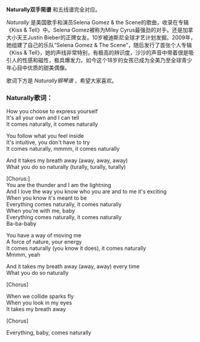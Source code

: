 

**Naturally双手简谱** 和五线谱完全对应。

_Naturally_ 是美国歌手和演员Selena Gomez & the Scene的歌曲，收录在专辑《Kiss & Tell》中。Selena
Gomez被称为Miley Cyrus最强劲的对手。还是加拿大小天王Justin
Bieber的正牌女友。10岁被迪斯尼全球才艺计划发掘。2009年，她组建了自己的乐队“Selena Gomez & The
Scene”，随后发行了首张个人专辑《Kiss &
Tell》，她的声线非常特别，有极高的辨识度，沙沙的声音中带着很是吸引人的性感和磁性，极具爆发力。如今这个18岁的女孩已成为全美乃至全球青少年心目中优质的甜美偶像。

歌词下方是 _Naturally钢琴谱_ ，希望大家喜欢。

### Naturally歌词：

How you choose to express yourself  
It's all your own and I can tell  
It comes naturally, it comes naturally

You follow what you feel inside  
It's intuitive, you don't have to try  
It comes naturally, mmmm, it comes naturally

And it takes my breath away (away, away, away)  
What you do so naturally (turally, turally, turally)

[Chorus:]  
You are the thunder and I am the lightning  
And I love the way you know who you are and to me it's exciting  
When you know it's meant to be  
Everything comes naturally, it comes naturally  
When you're with me, baby  
Everything comes naturally, it comes naturally  
Ba-ba-baby

You have a way of moving me  
A force of nature, your energy  
It comes naturally (you know it does), it comes naturally  
Mmmm, yeah

And it takes my breath away (away, away) every time  
What you do so naturally

[Chorus]

When we collide sparks fly  
When you look in my eyes  
It takes my breath away

[Chorus]

Everything, baby, comes naturally

